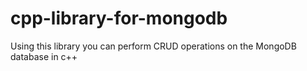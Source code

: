 # cpp-library-for-mongodb
Using this library you can perform CRUD operations on the MongoDB database in c++
